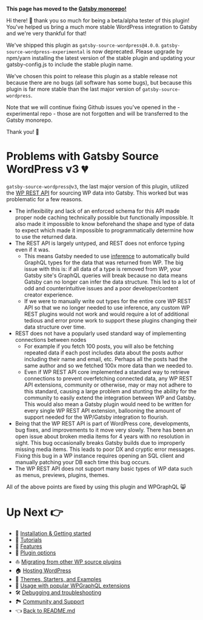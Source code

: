 **This page has moved to the [Gatsby monorepo!](https://github.com/gatsbyjs/gatsby/tree/master/packages/gatsby-source-wordpress/docs/problems-with-v3.md)**

Hi there! 👋 thank you so much for being a beta/alpha tester of this plugin!
You've helped us bring a much more stable WordPress integration to Gatsby and we're very thankful for that!

We've shipped this plugin as `gatsby-source-wordpress@4.0.0`.
`gatsby-source-wordpress-experimental` is now deprecated.
Please upgrade by npm/yarn installing the latest version of the stable plugin and updating your gatsby-config.js to include the stable plugin name.

We've chosen this point to release this plugin as a stable release not because there are no bugs (all software has some bugs), but because this plugin is far more stable than the last major version of `gatsby-source-wordpress`.

Note that we will continue fixing Github issues you've opened in the -experimental repo - those are not forgotten and will be transferred to the Gatsby monorepo.

Thank you! 💜



# Problems with Gatsby Source WordPress v3 :broken_heart:

`gatsby-source-wordpress@v3`, the last major version of this plugin, utilized the [WP REST API](https://developer.wordpress.org/rest-api/) for sourcing WP data into Gatsby. This worked but was problematic for a few reasons.

- The inflexibility and lack of an enforced schema for this API made proper node caching technically possible but functionally impossible. It also made it impossible to know beforehand the shape and type of data to expect which made it impossible to programmatically determine how to use the returned data.
- The REST API is largely untyped, and REST does not enforce typing even if it was.
  - This means Gatsby needed to use [inference](https://www.gatsbyjs.org/docs/glossary/#inference) to automatically build GraphQL types for the data that was returned from WP. The big issue with this is: if all data of a type is removed from WP, your Gatsby site's GraphQL queries will break because no data means Gatsby can no longer can infer the data structure. This led to a lot of odd and counterintuitive issues and a poor developer/content creator experience.
  - If we were to manually write out types for the entire core WP REST API so that we no longer needed to use inference, any custom WP REST plugins would not work and would require a lot of additional tedious and error prone work to support these plugins changing their data structure over time.
- REST does not have a popularly used standard way of implementing connections between nodes
  - For example if you fetch 100 posts, you will also be fetching repeated data if each post includes data about the posts author including their name and email, etc. Perhaps all the posts had the same author and so we fetched 100x more data than we needed to.
  - Even if WP REST API core implemented a standard way to retrieve connections to prevent overfetching connected data, any WP REST API extensions, community or otherwise, may or may not adhere to this standard, causing a large problem and stunting the ability for the community to easily extend the integration between WP and Gatsby. This would also mean a Gatsby plugin would need to be written for every single WP REST API extension, ballooning the amount of support needed for the WP/Gatsby integration to flourish.
- Being that the WP REST API is part of WordPress core, developments, bug fixes, and improvements to it move very slowly. There has been an open issue about broken media items for 4 years with no resolution in sight. This bug occasionally breaks Gatsby builds due to improperly missing media items. This leads to poor DX and cryptic error messages. Fixing this bug in a WP instance requires opening an SQL client and manually patching your DB each time this bug occurs.
- The WP REST API does not support many basic types of WP data such as menus, previews, plugins, themes.

All of the above points are fixed by using this plugin and WPGraphQL :smile_cat:

# Up Next :point_right:

- :runner: [Installation & Getting started](./getting-started.md)
- :school: [Tutorials](./tutorials/index.md)
- :feet: [Features](./features/index.md)
- :electric_plug: [Plugin options](./plugin-options.md)
- :boat: [Migrating from other WP source plugins](./migrating-from-other-wp-source-plugins.md)
- :house: [Hosting WordPress](./hosting.md)
- :athletic_shoe: [Themes, Starters, and Examples](./themes-starters-examples.md)
- :medal_sports: [Usage with popular WPGraphQL extensions](./usage-with-popular-wp-graphql-extensions.md)
- :hammer_and_wrench: [Debugging and troubleshooting](./debugging-and-troubleshooting.md)
- :national_park: [Community and Support](./community-and-support.md)
- :point_left: [Back to README.md](../README.md)
